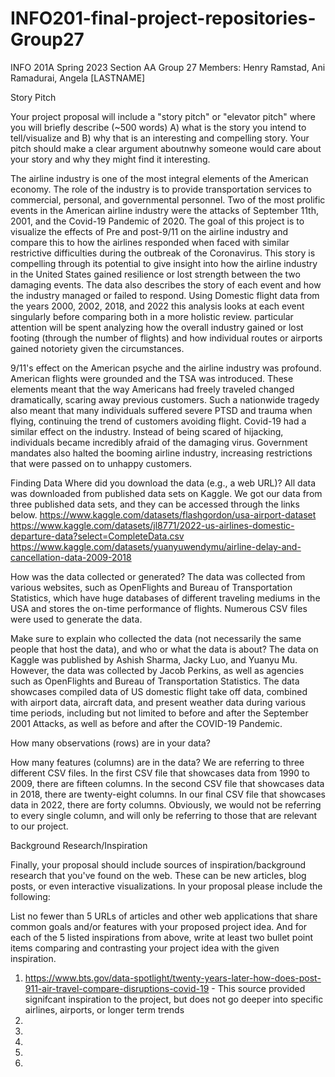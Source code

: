 # INFO201-final-project-repositories-Group27
INFO 201A Spring 2023 Section AA Group 27
Members: Henry Ramstad, Ani Ramadurai, Angela [LASTNAME]


Story Pitch

Your project proposal will include a "story pitch" or "elevator pitch" 
where you will briefly describe (~500 words)
A) what is the story you intend to tell/visualize and 
B) why that is an interesting and compelling story. Your pitch should make a clear 
argument aboutnwhy someone would care about your story and why they might find it
interesting. 

The airline industry is one of the most integral elements of the American economy.
The role of the industry is to provide transportation services to commercial, personal, and governmental personnel.
Two of the most prolific events in the American airline industry were the attacks of September 11th, 2001, and the Covid-19 Pandemic of 2020. The goal of this project is to visualize the effects of Pre and post-9/11 on the airline industry 
and compare this to how the airlines responded when faced with similar restrictive difficulties during the outbreak of the Coronavirus.
This story is compelling through its potential to give insight into how the airline industry in the United States gained resilience or lost strength between the two damaging events.
The data also describes the story of each event and how the industry managed or failed to respond. 
Using Domestic flight data from the years 2000, 2002, 2018, and 2022 this analysis looks at each event singularly before comparing both in a more holistic review.
particular attention will be spent analyzing how the overall industry gained or lost footing (through the number of flights) and how individual routes or airports gained notoriety given the circumstances.

9/11's effect on the American psyche and the airline industry was profound. 
American flights were grounded and the TSA was introduced. These elements meant that the way Americans had freely traveled changed dramatically, scaring away previous customers.
Such a nationwide tragedy also meant that many individuals suffered severe PTSD and trauma when flying, continuing the trend of customers avoiding flight.
Covid-19 had a similar effect on the industry.
Instead of being scared of hijacking, individuals became incredibly afraid of the damaging virus.
Government mandates also halted the booming airline industry, increasing restrictions that were passed on to unhappy customers.

Finding Data
Where did you download the data (e.g., a web URL)?
All data was downloaded from published data sets on Kaggle. We got our data from three published data sets, and they can be accessed through the links below.
https://www.kaggle.com/datasets/flashgordon/usa-airport-dataset
https://www.kaggle.com/datasets/jl8771/2022-us-airlines-domestic-departure-data?select=CompleteData.csv
https://www.kaggle.com/datasets/yuanyuwendymu/airline-delay-and-cancellation-data-2009-2018

How was the data collected or generated?
The data was collected from various websites, such as OpenFlights and Bureau of Transportation Statistics, which have huge databases of different traveling mediums in the USA and stores the on-time performance of flights. Numerous CSV files were used to generate the data.

Make sure to explain who collected the data (not necessarily the same people that host the data), and who or what the data is about?
The data on Kaggle was published by Ashish Sharma, Jacky Luo, and Yuanyu Mu. However, the data was collected by Jacob Perkins, as well as agencies such as OpenFlights and Bureau of Transportation Statistics. The data showcases compiled data of US domestic flight take off data, combined with airport data, aircraft data, and present weather data during various time periods, including but not limited to before and after the September 2001 Attacks, as well as before and after the COVID-19 Pandemic.

How many observations (rows) are in your data?

How many features (columns) are in the data?
We are referring to three different CSV files. In the first CSV file that showcases data from 1990 to 2009, there are fifteen columns. In the second CSV file that showcases data in 2018, there are twenty-eight columns. In our final CSV file that showcases data in 2022, there are forty columns. Obviously, we would not be referring to every single column, and will only be referring to those that are relevant to our project.
 

Background Research/Inspiration

Finally, your proposal should include sources of inspiration/background research that you've found on the web. These can be new articles, blog posts, or even interactive visualizations. In your proposal please include the following: 

List no fewer than 5 URLs of articles and other web applications that share common goals and/or features with your proposed project idea.
And for each of the 5 listed inspirations from above, write at least two bullet point items comparing and contrasting your project idea with the given inspiration. 
1. https://www.bts.gov/data-spotlight/twenty-years-later-how-does-post-911-air-travel-compare-disruptions-covid-19 - This source provided signifcant inspiration to the project, but does not go deeper into specific airlines, airports, or longer term trends
2. 
3.
4.
5.
6.

